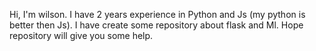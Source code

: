 Hi, I'm wilson.
I have 2 years experience in Python and Js (my python is better then Js).
I have create some repository about flask and Ml.
Hope repository will give you some help.

